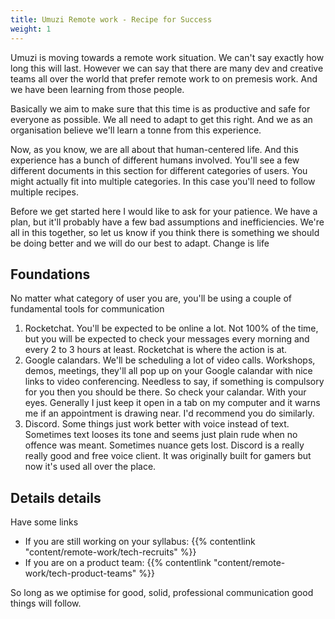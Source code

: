 ```yaml
---
title: Umuzi Remote work - Recipe for Success
weight: 1
---
```


Umuzi is moving towards a remote work situation. We can't say exactly how long this will last. However we can say that there are many dev and creative teams all over the world that prefer remote work to on premesis work. And we have been learning from those people.

Basically we aim to make sure that this time is as productive and safe for everyone as possible. We all need to adapt to get this right. And we as an organisation believe we'll learn a tonne from this experience.

Now, as you know, we are all about that human-centered life. And this experience has a bunch of different humans involved. You'll see a few different documents in this section for different categories of users. You might actually fit into multiple categories. In this case you'll need to follow multiple recipes.

Before we get started here I would like to ask for your patience. We have a plan, but it'll probably have a few bad assumptions and inefficiencies. We're all in this together, so let us know if you think there is something we should be doing better and we will do our best to adapt. Change is life

## Foundations

No matter what category of user you are, you'll be using a couple of fundamental tools for communication

1. Rocketchat. You'll be expected to be online a lot. Not 100% of the time, but you will be expected to check your messages every morning and every 2 to 3 hours at least. Rocketchat is where the action is at.
2. Google calandars. We'll be scheduling a lot of video calls. Workshops, demos, meetings, they'll all pop up on your Google calandar with nice links to video conferencing. Needless to say, if something is compulsory for you then you should be there. So check your calandar. With your eyes. Generally I just keep it open in a tab on my computer and it warns me if an appointment is drawing near. I'd recommend you do similarly.
3. Discord. Some things just work better with voice instead of text. Sometimes text looses its tone and seems just plain rude when no offence was meant. Sometimes nuance gets lost. Discord is a really really good and free voice client. It was originally built for gamers but now it's used all over the place.

## Details details

Have some links

- If you are still working on your syllabus: {{% contentlink "content/remote-work/tech-recruits" %}}
- If you are on a product team: {{% contentlink "content/remote-work/tech-product-teams" %}}

So long as we optimise for good, solid, professional communication good things will follow.
